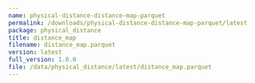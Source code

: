 ```yaml
---
name: physical-distance-distance-map-parquet
permalink: /downloads/physical-distance-distance-map-parquet/latest
package: physical_distance
title: distance_map
filename: distance_map.parquet
version: latest
full_version: 1.0.0
file: /data/physical_distance/latest/distance_map.parquet
---
```

